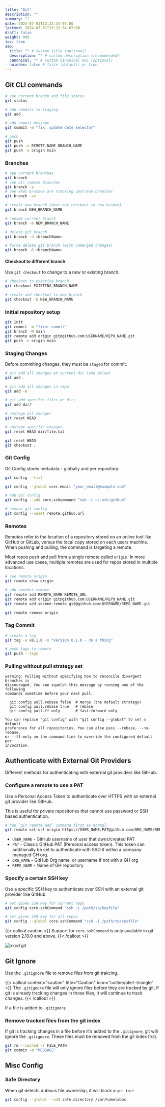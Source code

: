```yaml
---
title: "Git"
description: ""
summary: ""
date: 2024-07-01T13:22:34-07:00
lastmod: 2024-07-01T13:22:34-07:00
draft: false
weight: 999
toc: true
seo:
  title: "" # custom title (optional)
  description: "" # custom description (recommended)
  canonical: "" # custom canonical URL (optional)
  noindex: false # false (default) or true
---
```


## Git CLI commands

```bash { title="Basic git flow commands" }
# see current branch and file status
git status

# add commits to staging
git add .

# add commit message
git commit -m "fix: update date selector"

# push
git push
git push -u REMOTE_NAME BRANCH_NAME
git push -u origin main
```

### Branches

```bash { title="Basic git branch commands" }
# see current branches
git branch
# see all remote branches
git branch -a
# See what braches are tracking upstream branches
git branch -vv

# create new branch (does not checkout to new branch)
git branch NEW_BRANCH_NAME

# rename current branch
git branch -m NEW_BRANCH_NAME
```

```bash { title="Delete git branch" }
# delete git branch
git branch -d <branchName>

# force delete git branch (with unmerged changes)
git branch -D <branchName>
```

#### Checkout to different branch

Use `git checkout` to change to a new or existing branch.

```bash { title="Checkout to different git branch" }
# checkout to existing branch
git checkout EXISTING_BRANCH_NAME

# create and checkout to new branch
git checkout -b NEW_BRANCH_NAME
```

### Initial repository setup

```bash
git init
git commit -m "first commit"
git branch -M main
git remote add origin git@github.com:USERNAME/REPO_NAME.git
git push -u origin main
```

### Staging Changes

Before commiting changes, they must be `staged` for commit.

```bash { title="Stage changes for commit" }
# git add all changes at current dir (and below)
git add .

# git add all changes in repo
git add -A

# git add specific files or dirs
git add dir/
```

```bash { title="Unstage changes for commit" }
# unstage all changes
git reset HEAD

# unstage specific changes
git reset HEAD dir/file.txt
```

```bash { title="Unstage changes for commit and delete all changes" }
git reset HEAD
git checkout .
```

### Git Config

Git Config stores metadata - globally and per repository.

```bash
git config --list

git config --global user.email "your_email@example.com"

# add git config
git config --add core.sshcommand "ssh -i ~/.ssh/github"

# remove git config
git config --unset remote.github.url
```

### Remotes

Remotes refer to the location of a repository stored on an online tool like GitHub or GitLab, versus the local copy stored on each users machine. When pushing and pulling, the command is targeting a remote.

Most repos push and pull from a single remote called `origin`. In more advanced use cases, multiple remotes are used for repos stored in multiple locations.

```bash
# see remote origin
git remote show origin

# add another remote
git remote add REMOTE_NAME REMOTE_URL
git remote add origin git@github.com:USERNAME/REPO_NAME.git
git remote add second-remote git@github.com:USERNAME/REPO_NAME.git
```

```bash { title="Remove git remote" }
git remote remove origin
```

### Tag Commit

```bash
# create a tag
git tag -a v0.1.0 -m "Version 0.1.0 - do a thing"

# push tags to remote
git push --tags
```

### Pulling without pull strategy set

```
warning: Pulling without specifying how to reconcile divergent branches is
discouraged. You can squelch this message by running one of the following
commands sometime before your next pull:

  git config pull.rebase false  # merge (the default strategy)
  git config pull.rebase true   # rebase
  git config pull.ff only       # fast-forward only

You can replace "git config" with "git config --global" to set a default
preference for all repositories. You can also pass --rebase, --no-rebase,
or --ff-only on the command line to override the configured default per
invocation.
```

## Authenticate with External Git Providers

Different methods for authenticating with external git providers like GitHub.

### Configure a remote to use a PAT

Use a Personal Access Token to authenticate over HTTPS with an external git provider like GitHub.

This is useful for private repositories that cannot use password or SSH based authentication.

```bash { title="Authenticate with PAT" }
# run `git remote add` command first as normal
git remote set-url origin https://USER_NAME:PAT@github.com/ORG_NAME/REPO_NAME.git
```

- `USER_NAME` - GitHub username of user that owns/created PAT
- `PAT` - Classic GitHub PAT (Personal access token). This token can additionally be set to authenticate with SSO if within a company managed GH org.
- `ORG_NAME` - GitHub Org name, or username if not with a GH org
- `REPO_NAME` - Name of GH repository

### Specify a certain SSH key

Use a specific SSH key to authenticate over SSH with an external git provider like GitHub.

```bash { title="Authenticate with specific SSH key" }
# set given SSH key for current repo
git config core.sshCommand "ssh -i /path/to/keyfile"

# set given SSH key for all repos
git config --global core.sshCommand "ssh -i /path/to/keyfile"
```

{{< callout caution >}} Support for `core.sshCommand` is only available in git version 2.10.0 and above. {{< /callout >}}

![xkcd git](./git_xkcd.png)

## Git Ignore

Use the `.gitignore` file to remove files from git trakcing.

{{< callout context="caution" title="Caution" icon="outline/alert-triangle" >}}
The `.gitignore` file will only ignore files before they are tracked by git. If git is already tracking changes in those files, it will continue to track changes.
{{< /callout >}}

If a file is added to `.gitignore`

### Remove tracked files from the git index

If git is tracking changes in a file before it's added to the `.gitignore`, git will ignore the `.gitignore`. These files must be removed from the git index first.

```bash { title="Remove files from git index" }
git rm --cached -r FILE_PATH
git commit -m "MESSAGE"
```

## Misc Config

### Safe Directory

When git detects dubious file ownership, it will block a `git init`

```bash
git config --global --add safe.directory /var/homelabos
```
